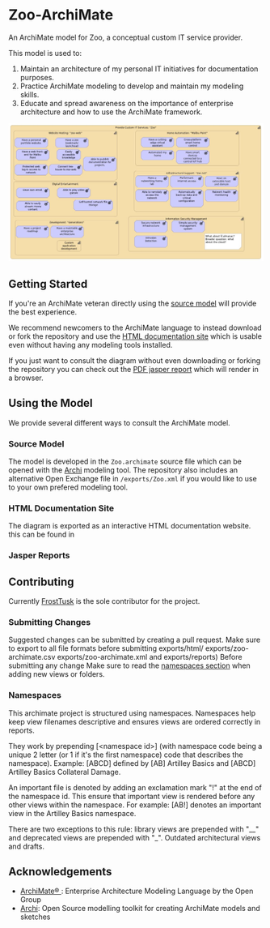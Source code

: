 # Zoo-ArchiMate
An ArchiMate model for Zoo, a conceptual custom IT service provider.

This model is used to:
1) Maintain an architecture of my personal IT initiatives for documentation purposes.
2) Practice ArchiMate modeling to develop and maintain my modeling skills.
3) Educate and spread awareness on the importance of enterprise architecture and how to use the ArchiMate framework.

![](capability-map-cover.jpg)


## Getting Started
If you're an ArchiMate veteran directly using the [source model](#source) will provide the best experience.

We recommend newcomers to the ArchiMate language to instead download or fork the repository and use the [HTML documentation site](#html-documentation-site) which is usable even without having any modeling tools installed.

If you just want to consult the diagram without even downloading or forking the repository you can check out the [PDF jasper report](#jasper-reports) which will render in a browser.


## Using the Model
We provide several different ways to consult the ArchiMate model.

### Source Model
The model is developed in the ```Zoo.archimate``` source file which can be opened with the [Archi](https://www.archimatetool.com/) modeling tool.
The repository also includes an alternative Open Exchange file in ```/exports/Zoo.xml``` if you would like to use to your own prefered modeling tool.

### HTML Documentation Site
The diagram is exported as an interactive HTML documentation website.
this can be found in

### Jasper Reports

## Contributing
Currently [FrostTusk](https://github.com/FrostTusk) is the sole contributor for the project.

### Submitting Changes
Suggested changes can be submitted by creating a pull request.
Make sure to export to all file formats before submitting exports/html/ exports/zoo-archimate.csv exports/zoo-archimate.xml and exports/reports)
Before submitting any change
Make sure to read the [namespaces section](#Namespaces) when adding new views or folders.

### Namespaces
This archimate project is structured using namespaces.
Namespaces help keep view filenames descriptive and ensures views are ordered correctly in reports.

They work by prepending [\<namespace id\>] (with namespace code being a unique 2 letter (or 1 if it's the first namespace) code that describes the namespace).
Example: [ABCD] defined by [AB] Artilley Basics and [ABCD] Artilley Basics Collateral Damage.

An important file is denoted by adding an exclamation mark "!" at the end of the namespace id.
This ensure that important view is rendered before any other views within the namespace.
For example: [AB!] denotes an important view in the Artilley Basics namespace.

There are two exceptions to this rule: library views are prepended with "__" and deprecated views are prepended with "_".
Outdated architectural views and drafts.

## Acknowledgements
* [ArchiMate® ](https://prod.opengroup.org/archimate-forum/archimate-overview): Enterprise Architecture Modeling Language by the Open Group
* [Archi](https://www.archimatetool.com/): Open Source modelling toolkit for creating ArchiMate models and sketches